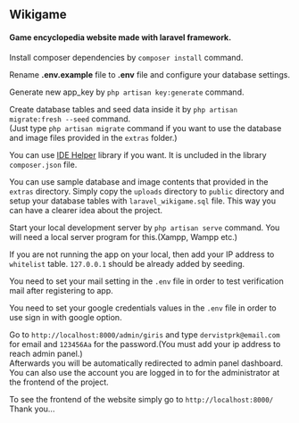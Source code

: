 <h2>Wikigame</h2>
<h4>Game encyclopedia website made with laravel framework.</h4>
<p>Install composer dependencies by <code>composer install</code> command.</p>
<p>Rename <b>.env.example</b> file to <b>.env</b> file and configure your database settings.</p>
<p>Generate new app_key by <code>php artisan key:generate</code> command.</p>
<p>Create database tables and seed data inside it by <code>php artisan migrate:fresh --seed</code> command.<br>(Just type <code>php artisan migrate</code> command if you want to use the database and image files provided in the <code>extras</code> folder.)</p>
<p>You can use <a href="https://github.com/barryvdh/laravel-ide-helper" target="_blank">IDE Helper</a> library if you want. It is uncluded in the library <code>composer.json</code> file.</p>
<p>You can use sample database and image contents that provided in the <code>extras</code> directory. Simply copy the <code>uploads</code> directory to <code>public</code> directory and setup your database tables with <code>laravel_wikigame.sql</code> file. This way you can have a clearer idea about the project.</p>
<p>Start your local development server by <code>php artisan serve</code> command. You will need a local server program for this.(Xampp, Wampp etc.)</p>
<p>If you are not running the app on your local, then add your IP address to <code>whitelist</code> table. <code>127.0.0.1</code> should be already added by seeding.</p>
<p>You need to set your mail setting in the <code>.env</code> file in order to test verification mail after registering to app.</p>
<p>You need to set your google credentials values in the <code>.env</code> file in order to use sign in with google option.</p>
</p>
    Go to <code>http://localhost:8000/admin/giris</code> and type <code>dervistprk@email.com</code> for email and <code>123456Aa</code> for the password.(You must add your ip address to reach admin panel.)<br>
    Afterwards you will be automatically redirected to admin panel dashboard.<br>
    You can also use the account you are logged in to for the administrator at the frontend of the project.
</p>
<p>
    To see the frontend of the website simply go to <code>http://localhost:8000/</code><br>
    Thank you...
</p>
